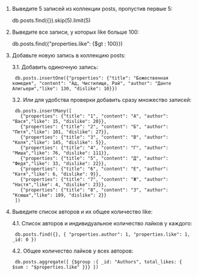 1. Выведите 5 записей из коллекции posts, пропустив первые 5:

    db.posts.find({}).skip(5).limit(5)

2. Выведите все записи, у которых like больше 100:

    db.posts.find({"properties.like": {$gt : 100}})

3. Добавьте новую запись в коллекцию posts:

    3.1. Добавить одиночную запись:

        db.posts.insertOne({"properties": {"title": "Божественная комедия", "content": "Ад, Чистилище, Рай", "author": "Данте Алигьери","like": 130, "dislike": 10}})

    3.2. Или для удобства проверки добавить сразу множество записей:

        db.posts.insertMany([
          {"properties": {"title": "1", "content": "А", "author": "Вася","like": 15, "dislike": 20}},
          {"properties": {"title": "2", "content": "Б", "author": "Петя","like": 101, "dislike": 27}},
          {"properties": {"title": "3", "content": "В", "author": "Коля","like": 145, "dislike": 5}},
          {"properties": {"title": "4", "content": "Г", "author": "Миша","like": 76, "dislike": 111}},
          {"properties": {"title": "5", "content": "Д", "author": "Федя","like": 33, "dislike": 22}},
          {"properties": {"title": "6", "content": "Е", "author": "Катя","like": 6, "dislike": 9}},
          {"properties": {"title": "7", "content": "Ж", "author": "Настя","like": 4, "dislike": 23}},
          {"properties": {"title": "8", "content": "З", "author": "Ксюша","like": 189, "dislike": 2}}
        ])

4. Выведите список авторов и их общее количество like:

    4.1. Список авторов и индивидуальное количество лайков у каждого:

        db.posts.find({}, { "properties.author": 1, "properties.like": 1, _id: 0 })

    4.2. Общее количество лайков у всех авторов:

        db.posts.aggregate([ {$group :{ _id: "Authors", total_likes: { $sum : "$properties.like" }}} ])